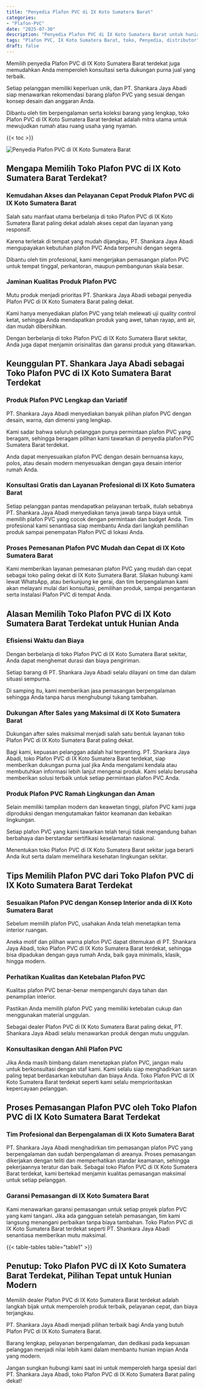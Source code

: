 ```yaml
---
title: "Penyedia Plafon PVC di IX Koto Sumatera Barat"
categories: 
- "Plafon-PVC"
date: "2025-07-30"
description: "Penyedia Plafon PVC di IX Koto Sumatera Barat untuk hunian, kantor, dan ritel. Material unggulan, beragam motif, pilihan warna modern, dengan jasa pemasangan dikerjakan oleh teknisi berpengalaman dan kepastian resmi!|Jasa distribusi Plafon PVC di IX Koto Sumatera Barat untuk kebutuhan tempat tinggal, office, maupun ritel, beserta plafon berkualitas dan pemasangan oleh tenaga ahli berpengalaman dan kepastian resmi.|Alternatif Plafon PVC di IX Koto Sumatera Barat yang terpercaya bagi hunian, office, dan gerai, dengan plafon berkualitas dan instalasi ditangani oleh teknisi berpengalaman dan garansi resmi.|Penyediaan Plafon PVC di IX Koto Sumatera Barat bagi tempat tinggal, kantor, dan toko, beserta plafon unggulan dan instalasi ditangani oleh tim profesional, lengkap beserta garansi resmi.}"
tags: "Plafon PVC, IX Koto Sumatera Barat, toko, Penyedia, distributor"
draft: false
---
```


Memilih penyedia Plafon PVC di IX Koto Sumatera Barat terdekat juga memudahkan Anda memperoleh konsultasi serta dukungan purna jual yang terbaik.

Setiap pelanggan memiliki keperluan unik, dan PT. Shankara Jaya Abadi siap menawarkan rekomendasi barang plafon PVC yang sesuai dengan konsep desain dan anggaran Anda.

Dibantu oleh tim berpengalaman serta koleksi barang yang lengkap, toko Plafon PVC di IX Koto Sumatera Barat terdekat adalah mitra utama untuk mewujudkan rumah atau ruang usaha yang nyaman.

{{< toc >}}

![Penyedia Plafon PVC di IX Koto Sumatera Barat](/images/Plafon-PVC/Penyedia-Plafon-PVC-di-IX-Koto-Sumatera-Barat.png)


## Mengapa Memilih Toko Plafon PVC di IX Koto Sumatera Barat Terdekat?

### Kemudahan Akses dan Pelayanan Cepat Produk Plafon PVC di IX Koto Sumatera Barat

Salah satu manfaat utama berbelanja di toko Plafon PVC di IX Koto Sumatera Barat paling dekat adalah akses cepat dan layanan yang responsif.

Karena terletak di tempat yang mudah dijangkau, PT. Shankara Jaya Abadi mengupayakan kebutuhan plafon PVC Anda terpenuhi dengan segera.

Dibantu oleh tim profesional, kami mengerjakan pemasangan plafon PVC untuk tempat tinggal, perkantoran, maupun pembangunan skala besar.

### Jaminan Kualitas Produk Plafon PVC

Mutu produk menjadi prioritas PT. Shankara Jaya Abadi sebagai penyedia Plafon PVC di IX Koto Sumatera Barat paling dekat.

Kami hanya menyediakan plafon PVC yang telah melewati uji quality control ketat, sehingga Anda mendapatkan produk yang awet, tahan rayap, anti air, dan mudah dibersihkan.

Dengan berbelanja di toko Plafon PVC di IX Koto Sumatera Barat sekitar, Anda juga dapat menjamin orisinalitas dan garansi produk yang ditawarkan.

## Keunggulan PT. Shankara Jaya Abadi sebagai Toko Plafon PVC di IX Koto Sumatera Barat Terdekat

### Produk Plafon PVC Lengkap dan Variatif

PT. Shankara Jaya Abadi menyediakan banyak pilihan plafon PVC dengan desain, warna, dan dimensi yang lengkap.

Kami sadar bahwa seluruh pelanggan punya permintaan plafon PVC yang beragam, sehingga beragam pilihan kami tawarkan di penyedia plafon PVC Sumatera Barat terdekat.

Anda dapat menyesuaikan plafon PVC dengan desain bernuansa kayu, polos, atau desain modern menyesuaikan dengan gaya desain interior rumah Anda.

### Konsultasi Gratis dan Layanan Profesional di IX Koto Sumatera Barat

Setiap pelanggan pantas mendapatkan pelayanan terbaik, itulah sebabnya PT. Shankara Jaya Abadi menyediakan tanya jawab tanpa biaya untuk memilih plafon PVC yang cocok dengan permintaan dan budget Anda. Tim profesional kami senantiasa siap membantu Anda dari langkah pemilihan produk sampai penempatan Plafon PVC di lokasi Anda.

### Proses Pemesanan Plafon PVC Mudah dan Cepat di IX Koto Sumatera Barat

Kami memberikan layanan pemesanan plafon PVC yang mudah dan cepat sebagai toko paling dekat di IX Koto Sumatera Barat. Silakan hubungi kami lewat WhatsApp, atau berkunjung ke gerai, dan tim berpengalaman kami akan melayani mulai dari konsultasi, pemilihan produk, sampai pengantaran serta instalasi Plafon PVC di tempat Anda.

## Alasan Memilih Toko Plafon PVC di IX Koto Sumatera Barat Terdekat untuk Hunian Anda

### Efisiensi Waktu dan Biaya

Dengan berbelanja di toko Plafon PVC di IX Koto Sumatera Barat sekitar, Anda dapat menghemat durasi dan biaya pengiriman.

Setiap barang di PT. Shankara Jaya Abadi selalu dilayani on time dan dalam situasi sempurna.

Di samping itu, kami memberikan jasa pemasangan berpengalaman sehingga Anda tanpa harus menghubungi tukang tambahan.

### Dukungan After Sales yang Maksimal di IX Koto Sumatera Barat

Dukungan after sales maksimal menjadi salah satu bentuk layanan toko Plafon PVC di IX Koto Sumatera Barat paling dekat.

Bagi kami, kepuasan pelanggan adalah hal terpenting. PT. Shankara Jaya Abadi, toko Plafon PVC di IX Koto Sumatera Barat terdekat, siap memberikan dukungan purna jual jika Anda mengalami kendala atau membutuhkan informasi lebih lanjut mengenai produk. Kami selalu berusaha memberikan solusi terbaik untuk setiap permintaan plafon PVC Anda.

### Produk Plafon PVC Ramah Lingkungan dan Aman

Selain memiliki tampilan modern dan keawetan tinggi, plafon PVC kami juga diproduksi dengan mengutamakan faktor keamanan dan kebaikan lingkungan.

Setiap plafon PVC yang kami tawarkan telah teruji tidak mengandung bahan berbahaya dan berstandar sertifikasi keselamatan nasional.

Menentukan toko Plafon PVC di IX Koto Sumatera Barat sekitar juga berarti Anda ikut serta dalam memelihara kesehatan lingkungan sekitar.

## Tips Memilih Plafon PVC dari Toko Plafon PVC di IX Koto Sumatera Barat Terdekat

### Sesuaikan Plafon PVC dengan Konsep Interior anda di IX Koto Sumatera Barat

Sebelum memilih plafon PVC, usahakan Anda telah menetapkan tema interior ruangan.

Aneka motif dan pilihan warna plafon PVC dapat ditemukan di PT. Shankara Jaya Abadi, toko Plafon PVC di IX Koto Sumatera Barat terdekat, sehingga bisa dipadukan dengan gaya rumah Anda, baik gaya minimalis, klasik, hingga modern.

### Perhatikan Kualitas dan Ketebalan Plafon PVC

Kualitas plafon PVC benar-benar mempengaruhi daya tahan dan penampilan interior.

Pastikan Anda memilih plafon PVC yang memiliki ketebalan cukup dan menggunakan material unggulan.

Sebagai dealer Plafon PVC di IX Koto Sumatera Barat paling dekat, PT. Shankara Jaya Abadi selalu menawarkan produk dengan mutu unggulan.

### Konsultasikan dengan Ahli Plafon PVC

Jika Anda masih bimbang dalam menetapkan plafon PVC, jangan malu untuk berkonsultasi dengan staf kami. Kami selalu siap menghadirkan saran paling tepat berdasarkan kebutuhan dan biaya Anda. Toko Plafon PVC di IX Koto Sumatera Barat terdekat seperti kami selalu memprioritaskan kepercayaan pelanggan.

## Proses Pemasangan Plafon PVC oleh Toko Plafon PVC di IX Koto Sumatera Barat Terdekat

### Tim Profesional dan Berpengalaman di IX Koto Sumatera Barat

PT. Shankara Jaya Abadi menghadirkan tim pemasangan plafon PVC yang berpengalaman dan sudah berpengalaman di areanya. Proses pemasangan dikerjakan dengan teliti dan memperhatikan standar keamanan, sehingga pekerjaannya teratur dan baik. Sebagai toko Plafon PVC di IX Koto Sumatera Barat terdekat, kami bertekad menjamin kualitas pemasangan maksimal untuk setiap pelanggan.

### Garansi Pemasangan di IX Koto Sumatera Barat

Kami menawarkan garansi pemasangan untuk setiap proyek plafon PVC yang kami tangani. Jika ada gangguan setelah pemasangan, tim kami langsung menangani perbaikan tanpa biaya tambahan. Toko Plafon PVC di IX Koto Sumatera Barat terdekat seperti PT. Shankara Jaya Abadi senantiasa memberikan mutu maksimal.

{{< table-tables table="table1" >}}

## Penutup: Toko Plafon PVC di IX Koto Sumatera Barat Terdekat, Pilihan Tepat untuk Hunian Modern

Memilih dealer Plafon PVC di IX Koto Sumatera Barat terdekat adalah langkah bijak untuk memperoleh produk terbaik, pelayanan cepat, dan biaya terjangkau.

PT. Shankara Jaya Abadi menjadi pilihan terbaik bagi Anda yang butuh Plafon PVC di IX Koto Sumatera Barat.

Barang lengkap, pelayanan berpengalaman, dan dedikasi pada kepuasan pelanggan menjadi nilai lebih kami dalam membantu hunian impian Anda yang modern.

Jangan sungkan hubungi kami saat ini untuk memperoleh harga spesial dari PT. Shankara Jaya Abadi, toko Plafon PVC di IX Koto Sumatera Barat paling dekat!